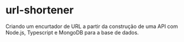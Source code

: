 # url-shortener
Criando um encurtador de URL a partir da construção de uma API com Node.js, Typescript e MongoDB para a base de dados.
